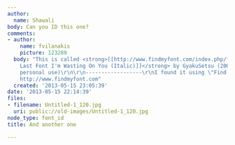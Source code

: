 ```yaml
---
author:
  name: Shawali
body: Can you ID this one?
comments:
- author:
    name: fvilanakis
    picture: 123289
  body: "This is called <strong>[[http://www.findmyfont.com/index.php/fonts/font-preview?fset=Dafont-1&ffam=The%20Last%20Font%20I%27m%20Wasting%20On%20You%20-%20Italic&fid=90f2c99f508951bcb8f42f39dcd94aa5&fsize=60&text=Best%20Guitarist%20Rob%20Zombie%20Carpenter&wrap=2|The
    Last Font I'm Wasting On You (Italic)]]</strong> by GyakuSetsu (2006, Free for
    personal use)\r\n\r\n------------------\r\nI found it using \"Find my Font\":
    http://www.findmyfont.com"
  created: '2013-05-15 23:05:39'
date: '2013-05-15 22:14:39'
files:
- filename: Untitled-1_120.jpg
  uri: public://old-images/Untitled-1_120.jpg
node_type: font_id
title: And another one

---
```

